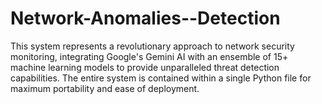# Network-Anomalies--Detection
This system represents a revolutionary approach to network security monitoring, integrating Google's Gemini AI with an ensemble of 15+ machine learning models to provide unparalleled threat detection capabilities. The entire system is contained within a single Python file for maximum portability and ease of deployment.

